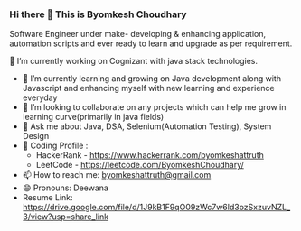 ### Hi there 👋 This is Byomkesh Choudhary
Software Engineer under make- developing & enhancing application, automation scripts and ever ready to learn and upgrade as per requirement.

 🔭 I’m currently working on Cognizant with java stack technologies.
- 🌱 I’m currently learning and growing on Java development along with Javascript and enhancing myself with new learning and experience everyday
- 👯 I’m looking to collaborate on any projects which can help me grow in learning curve(primarily in java fields)
- 💬 Ask me about Java, DSA, Selenium(Automation Testing), System Design
- 💬 Coding Profile :
   -  HackerRank - https://www.hackerrank.com/byomkeshattruth
   -  LeetCode   - https://leetcode.com/ByomkeshChoudhary/
- 📫 How to reach me: byomkeshattruth@gmail.com
- 😄 Pronouns: Deewana
- Resume Link: https://drive.google.com/file/d/1J9kB1F9qO09zWc7w6ld3ozSxzuvNZL_3/view?usp=share_link
<!--
**Byomkesh19/Byomkesh19** is a ✨ _special_ ✨ repository because its `README.md` (this file) appears on your GitHub profile.

Here are some ideas to get you started:

- 🔭 I’m currently working on Cognizant with java stack technologies
- 🌱 I’m currently learning on Full Stack Java development along with Javascript and enhancing myself with new learning and experience everyday
- 👯 I’m looking to collaborate on any projects which can help me grow in learning curve(primarily in java fields)
- 🤔 I’m looking out for SDE roles
- 💬 Ask me about Java, DSA, System Design
- 📫 How to reach me: byomkeshattruth@gmail.com
- 😄 Pronouns: Deewana
-->
